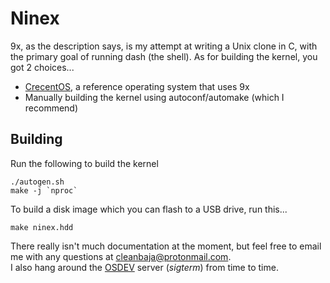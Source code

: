 # Ninex
9x, as the description says, is my attempt at writing a Unix clone in C, with the primary goal of running dash (the shell).
As for building the kernel, you got 2 choices...
  - [CrecentOS](https://github.com/cleanbaja/CrecentOS), a reference operating system that uses 9x
  - Manually building the kernel using autoconf/automake (which I recommend)

## Building

Run the following to build the kernel
```
./autogen.sh
make -j `nproc`
```

To build a disk image which you can flash to a USB drive, run this...
```
make ninex.hdd
```

There really isn't much documentation at the moment, but feel free to email me with any questions at <cleanbaja@protonmail.com>.
<br>I also hang around the [OSDEV](https://discord.gg/osdev) server (*sigterm*) from time to time.
